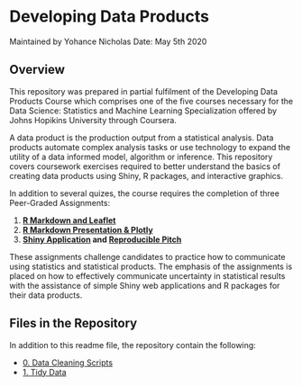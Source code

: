 # Developing Data Products
Maintained by Yohance Nicholas 
Date: May 5th 2020

## Overview
This repository was prepared in partial fulfilment of the Developing Data Products Course which comprises one of the five courses necessary for the Data Science: Statistics and Machine Learning Specialization offered by Johns Hopikins University through Coursera.

A data product is the production output from a statistical analysis. Data products automate complex analysis tasks or use technology to expand the utility of a data informed model, algorithm or inference. This repository covers coursework exercises required to better understand the basics of creating data products using Shiny, R packages, and interactive graphics. 

In addition to several quizes, the course requires the completion of three Peer-Graded Assignments:

1. [**R Markdown and Leaflet**](https://yohance-nicholas.github.io/Developing-Data-Products/1_R_Markdown_and_Leaflet.html)
2. [**R Markdown Presentation & Plotly**](https://yohance-nicholas.github.io/Developing-Data-Products/2_R_Markdown_Presentation.html)
3. **[Shiny Application](https://yohance-nicholas.shinyapps.io/covid19_regression_map/) and [Reproducible Pitch](https://rpubs.com/yohance-nicholas/covid19_regression_map)**

These assignments challenge candidates to practice how to communicate using statistics and statistical products. The emphasis of the assignments is placed on how to effectively communicate uncertainty in statistical results with the assistance of simple Shiny web applications and R packages for their data products. 

## Files in the Repository

In addition to this readme file, the repository contain the following:
- [0. Data Cleaning Scripts](https://github.com/yohance-nicholas/Developing-Data-Products/tree/master/0.%20Data%20Cleaning%20Scripts)
- [1. Tidy Data](https://github.com/yohance-nicholas/Developing-Data-Products/tree/master/1.%20Tidy%20Data)
